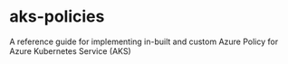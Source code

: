 # aks-policies
A reference guide for implementing in-built and custom Azure Policy for Azure Kubernetes Service (AKS)
